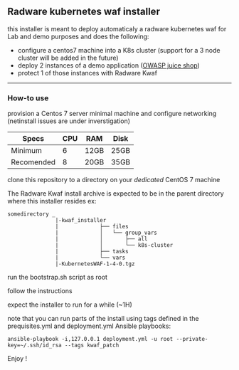 ## Radware kubernetes waf installer
this installer is meant to deploy automaticaly a radware kubernetes waf for Lab and demo purposes and does the following:
- configure a centos7 machine into a K8s cluster (support for a 3 node cluster will be added in the future)
- deploy 2 instances of a demo application ([OWASP juice shop](https://owasp.org/www-project-juice-shop/))
- protect 1 of those instances with Radware Kwaf

---

### How-to use 

provision a Centos 7 server minimal machine and configure networking (netinstall issues are under inverstigation)


|Specs| CPU | RAM | Disk|
| --- | --- | --- | --- |
|Minimum | 6 | 12GB | 25GB|
|Recomended | 8 | 20GB | 35GB|

clone this repository to a directory on your *dedicated* CentOS 7 machine 

The Radware Kwaf install archive is expected to be in the parent directory where this installer resides
ex:
```
somedirectory _
               |-kwaf_installer
               |             ├── files
               |             │   └── group_vars
               |             │       ├── all
               |             │       └── k8s-cluster
               |             ├── tasks
               |             └── vars
               |-KubernetesWAF-1-4-0.tgz
```

run the bootstrap.sh script as root 

follow the instructions 

expect the installer to run for a while (~1H) 

note that you can run parts of the install using tags defined in the prequisites.yml and deployment.yml Ansible playbooks:

```
ansible-playbook -i,127.0.0.1 deployment.yml -u root --private-key=~/.ssh/id_rsa --tags kwaf_patch 
```

Enjoy !
